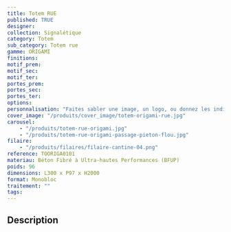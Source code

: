 ```yaml
---
title: Totem RUE
published: TRUE
designer:
collection: Signalétique
category: Totem
sub_category: Totem rue
gamme: ORIGAMI
finitions:
motif_prem:
motif_sec:
motif_ter:
portes_prem:
portes_sec:
portes_ter:
options:
personnalisation: "Faites sabler une image, un logo, ou donnez les indications que vous souhaitez."
cover_image: "/produits/cover_image/totem-origami-rue.jpg"
carousel:
    - "/produits/totem-rue-origami.jpg"
    - "/produits/totem-rue-origami-passage-pieton-flou.jpg"
filaire:
    - "/produits/filaires/filaire-cantine-04.png"
reference: TOORIGA0101
materiau: Béton Fibré à Ultra-hautes Performances (BFUP)
poids: 96
dimensions: L300 x P97 x H2000
format: Monobloc
traitement: ""
tags:
---
```


## Description
